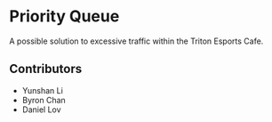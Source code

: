 # Priority Queue

A possible solution to excessive traffic within the Triton Esports Cafe.

Contributors
--
- Yunshan Li
- Byron Chan
- Daniel Lov


